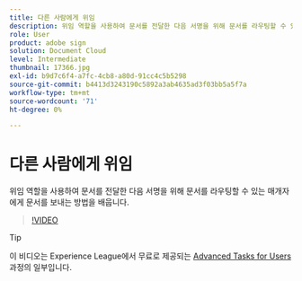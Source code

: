 ```yaml
---
title: 다른 사람에게 위임
description: 위임 역할을 사용하여 문서를 전달한 다음 서명을 위해 문서를 라우팅할 수 있는 매개자에게 문서를 보냅니다.
role: User
product: adobe sign
solution: Document Cloud
level: Intermediate
thumbnail: 17366.jpg
exl-id: b9d7c6f4-a7fc-4cb8-a80d-91cc4c5b5298
source-git-commit: b4413d3243190c5892a3ab4635ad3f03bb5a5f7a
workflow-type: tm+mt
source-wordcount: '71'
ht-degree: 0%

---
```


# 다른 사람에게 위임

위임 역할을 사용하여 문서를 전달한 다음 서명을 위해 문서를 라우팅할 수 있는 매개자에게 문서를 보내는 방법을 배웁니다.

>[!VIDEO](https://video.tv.adobe.com/v/17366?hidetitle=true)

>[!TIP]
>
>이 비디오는 Experience League에서 무료로 제공되는 [Advanced Tasks for Users](https://experienceleague.adobe.com/?recommended=Sign-U-1-2020.3) 과정의 일부입니다.
